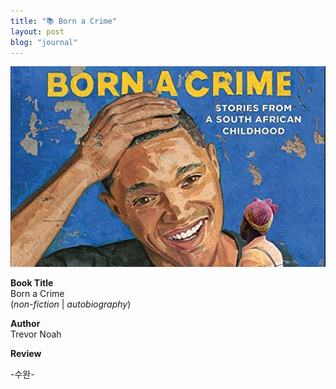 ```yaml
---
title: "📚 Born a Crime"
layout: post
blog: "journal"
---
```


![born](/assets/born.jpg)

**Book Title**   
Born a Crime      
(_non-fiction_ | _autobiography_)

**Author**   
Trevor Noah

**Review**   

-수완-



